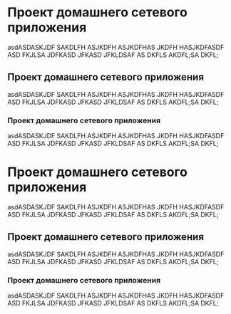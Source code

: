 # Проект домашнего сетевого приложения
asdASDASKJDF SAKDLFH ASJKDFH ASJKDFHAS JKDFH HASJKDFASDF
ASD FKJLSA JDFKASD JFKASD JFKLDSAF
AS DKFLS AKDFL;SA DKFL;

## Проект домашнего сетевого приложения
asdASDASKJDF SAKDLFH ASJKDFH ASJKDFHAS JKDFH HASJKDFASDF
ASD FKJLSA JDFKASD JFKASD JFKLDSAF
AS DKFLS AKDFL;SA DKFL;

### Проект домашнего сетевого приложения
asdASDASKJDF SAKDLFH ASJKDFH ASJKDFHAS JKDFH HASJKDFASDF
ASD FKJLSA JDFKASD JFKASD JFKLDSAF
AS DKFLS AKDFL;SA DKFL;
# Проект домашнего сетевого приложения
asdASDASKJDF SAKDLFH ASJKDFH ASJKDFHAS JKDFH HASJKDFASDF
ASD FKJLSA JDFKASD JFKASD JFKLDSAF
AS DKFLS AKDFL;SA DKFL;

## Проект домашнего сетевого приложения
asdASDASKJDF SAKDLFH ASJKDFH ASJKDFHAS JKDFH HASJKDFASDF
ASD FKJLSA JDFKASD JFKASD JFKLDSAF
AS DKFLS AKDFL;SA DKFL;

### Проект домашнего сетевого приложения
asdASDASKJDF SAKDLFH ASJKDFH ASJKDFHAS JKDFH HASJKDFASDF
ASD FKJLSA JDFKASD JFKASD JFKLDSAF
AS DKFLS AKDFL;SA DKFL;



